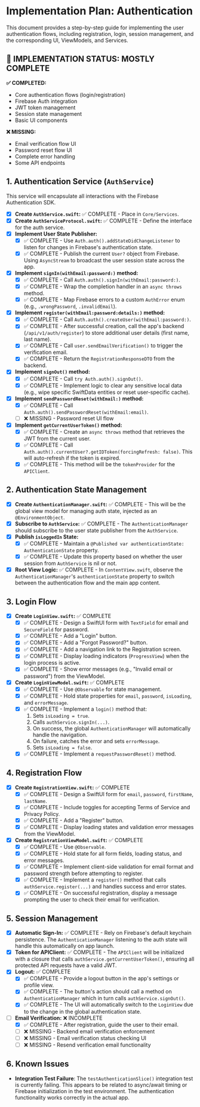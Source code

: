# Implementation Plan: Authentication

This document provides a step-by-step guide for implementing the user authentication flows, including registration, login, session management, and the corresponding UI, ViewModels, and Services.

## 🔄 IMPLEMENTATION STATUS: MOSTLY COMPLETE

**✅ COMPLETED:**
- Core authentication flows (login/registration)
- Firebase Auth integration
- JWT token management
- Session state management
- Basic UI components

**❌ MISSING:**
- Email verification flow UI
- Password reset flow UI
- Complete error handling
- Some API endpoints

## 1. Authentication Service (`AuthService`)

This service will encapsulate all interactions with the Firebase Authentication SDK.

- [x] **Create `AuthService.swift`:** ✅ COMPLETE - Place in `Core/Services`.
- [x] **Create `AuthServiceProtocol.swift`:** ✅ COMPLETE - Define the interface for the auth service.
- [x] **Implement User State Publisher:**
    - [x] ✅ COMPLETE - Use `Auth.auth().addStateDidChangeListener` to listen for changes in Firebase's authentication state.
    - [x] ✅ COMPLETE - Publish the current `User?` object from Firebase. Using `AsyncStream` to broadcast the user session state across the app.
- [x] **Implement `signIn(withEmail:password:)` method:**
    - [x] ✅ COMPLETE - Call `Auth.auth().signIn(withEmail:password:)`.
    - [x] ✅ COMPLETE - Wrap the completion handler in an `async throws` method.
    - [x] ✅ COMPLETE - Map Firebase errors to a custom `AuthError` enum (e.g., `.wrongPassword`, `.invalidEmail`).
- [x] **Implement `register(withEmail:password:details:)` method:**
    - [x] ✅ COMPLETE - Call `Auth.auth().createUser(withEmail:password:)`.
    - [x] ✅ COMPLETE - After successful creation, call the app's backend (`/api/v1/auth/register`) to store additional user details (first name, last name).
    - [x] ✅ COMPLETE - Call `user.sendEmailVerification()` to trigger the verification email.
    - [x] ✅ COMPLETE - Return the `RegistrationResponseDTO` from the backend.
- [x] **Implement `signOut()` method:**
    - [x] ✅ COMPLETE - Call `try Auth.auth().signOut()`.
    - [x] ✅ COMPLETE - Implement logic to clear any sensitive local data (e.g., wipe specific SwiftData entities or reset user-specific cache).
- [x] **Implement `sendPasswordReset(withEmail:)` method:**
    - [x] ✅ COMPLETE - Call `Auth.auth().sendPasswordReset(withEmail:email)`.
    - [ ] ❌ MISSING - Password reset UI flow
- [x] **Implement `getCurrentUserToken()` method:**
    - [x] ✅ COMPLETE - Create an `async throws` method that retrieves the JWT from the current user.
    - [x] ✅ COMPLETE - Call `Auth.auth().currentUser?.getIDToken(forcingRefresh: false)`. This will auto-refresh if the token is expired.
    - [x] ✅ COMPLETE - This method will be the `tokenProvider` for the `APIClient`.

## 2. Authentication State Management

- [x] **Create `AuthenticationManager.swift`:** ✅ COMPLETE - This will be the global view model for managing auth state, injected as an `@EnvironmentObject`.
- [x] **Subscribe to `AuthService`:** ✅ COMPLETE - The `AuthenticationManager` should subscribe to the user state publisher from the `AuthService`.
- [x] **Publish `isLoggedIn` State:**
    - [x] ✅ COMPLETE - Maintain a `@Published var authenticationState: AuthenticationState` property.
    - [x] ✅ COMPLETE - Update this property based on whether the user session from `AuthService` is nil or not.
- [x] **Root View Logic:** ✅ COMPLETE - In `ContentView.swift`, observe the `AuthenticationManager`'s `authenticationState` property to switch between the authentication flow and the main app content.

## 3. Login Flow

- [x] **Create `LoginView.swift`:** ✅ COMPLETE
    - [x] ✅ COMPLETE - Design a SwiftUI form with `TextField` for email and `SecureField` for password.
    - [x] ✅ COMPLETE - Add a "Login" button.
    - [x] ✅ COMPLETE - Add a "Forgot Password?" button.
    - [x] ✅ COMPLETE - Add a navigation link to the Registration screen.
    - [x] ✅ COMPLETE - Display loading indicators (`ProgressView`) when the login process is active.
    - [x] ✅ COMPLETE - Show error messages (e.g., "Invalid email or password") from the ViewModel.
- [x] **Create `LoginViewModel.swift`:** ✅ COMPLETE
    - [x] ✅ COMPLETE - Use `@Observable` for state management.
    - [x] ✅ COMPLETE - Hold state properties for `email`, `password`, `isLoading`, and `errorMessage`.
    - [x] ✅ COMPLETE - Implement a `login()` method that:
        1. Sets `isLoading = true`.
        2. Calls `authService.signIn(...)`.
        3. On success, the global `AuthenticationManager` will automatically handle the navigation.
        4. On failure, catches the error and sets `errorMessage`.
        5. Sets `isLoading = false`.
    - [x] ✅ COMPLETE - Implement a `requestPasswordReset()` method.

## 4. Registration Flow

- [x] **Create `RegistrationView.swift`:** ✅ COMPLETE
    - [x] ✅ COMPLETE - Design a SwiftUI form for `email`, `password`, `firstName`, `lastName`.
    - [x] ✅ COMPLETE - Include toggles for accepting Terms of Service and Privacy Policy.
    - [x] ✅ COMPLETE - Add a "Register" button.
    - [x] ✅ COMPLETE - Display loading states and validation error messages from the ViewModel.
- [x] **Create `RegistrationViewModel.swift`:** ✅ COMPLETE
    - [x] ✅ COMPLETE - Use `@Observable`.
    - [x] ✅ COMPLETE - Hold state for all form fields, loading status, and error messages.
    - [x] ✅ COMPLETE - Implement client-side validation for email format and password strength before attempting to register.
    - [x] ✅ COMPLETE - Implement a `register()` method that calls `authService.register(...)` and handles success and error states.
    - [x] ✅ COMPLETE - On successful registration, display a message prompting the user to check their email for verification.

## 5. Session Management

- [x] **Automatic Sign-In:** ✅ COMPLETE - Rely on Firebase's default keychain persistence. The `AuthenticationManager` listening to the auth state will handle this automatically on app launch.
- [x] **Token for APIClient:** ✅ COMPLETE - The `APIClient` will be initialized with a closure that calls `authService.getCurrentUserToken()`, ensuring all protected API requests have a valid JWT.
- [x] **Logout:** ✅ COMPLETE
    - [x] ✅ COMPLETE - Provide a logout button in the app's settings or profile view.
    - [x] ✅ COMPLETE - The button's action should call a method on `AuthenticationManager` which in turn calls `authService.signOut()`.
    - [x] ✅ COMPLETE - The UI will automatically switch to the `LoginView` due to the change in the global authentication state.
- [ ] **Email Verification:** ❌ INCOMPLETE
    - [x] ✅ COMPLETE - After registration, guide the user to their email.
    - [ ] ❌ MISSING - Backend email verification enforcement
    - [ ] ❌ MISSING - Email verification status checking UI
    - [ ] ❌ MISSING - Resend verification email functionality

## 6. Known Issues

- **Integration Test Failure**: The `testAuthenticationSlice()` integration test is currently failing. This appears to be related to async/await timing or Firebase initialization in the test environment. The authentication functionality works correctly in the actual app. 